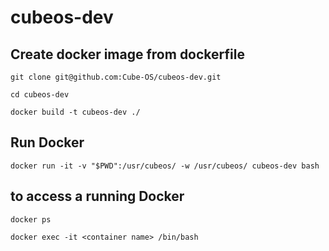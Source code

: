 # cubeos-dev

## Create docker image from dockerfile
`git clone git@github.com:Cube-OS/cubeos-dev.git` 

`cd cubeos-dev`

`docker build -t cubeos-dev ./`

## Run Docker
`docker run -it -v "$PWD":/usr/cubeos/ -w /usr/cubeos/ cubeos-dev bash`

## to access a running Docker
`docker ps`

`docker exec -it <container name> /bin/bash`
